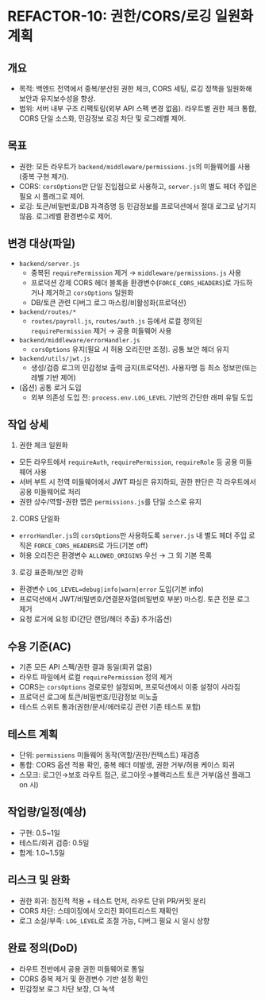 # REFACTOR-10: 권한/CORS/로깅 일원화 계획

## 개요
- 목적: 백엔드 전역에서 중복/분산된 권한 체크, CORS 세팅, 로깅 정책을 일원화해 보안과 유지보수성을 향상.
- 범위: 서버 내부 구조 리팩토링(외부 API 스펙 변경 없음). 라우트별 권한 체크 통합, CORS 단일 소스화, 민감정보 로깅 차단 및 로그레벨 제어.

## 목표
- 권한: 모든 라우트가 `backend/middleware/permissions.js`의 미들웨어를 사용(중복 구현 제거).
- CORS: `corsOptions`만 단일 진입점으로 사용하고, `server.js`의 별도 헤더 주입은 필요 시 플래그로 제어.
- 로깅: 토큰/비밀번호/DB 자격증명 등 민감정보를 프로덕션에서 절대 로그로 남기지 않음. 로그레벨 환경변수로 제어.

## 변경 대상(파일)
- `backend/server.js`
  - 중복된 `requirePermission` 제거 → `middleware/permissions.js` 사용
  - 프로덕션 강제 CORS 헤더 블록을 환경변수(`FORCE_CORS_HEADERS`)로 가드하거나 제거하고 `corsOptions` 일원화
  - DB/토큰 관련 디버그 로그 마스킹/비활성화(프로덕션)
- `backend/routes/*`
  - `routes/payroll.js`, `routes/auth.js` 등에서 로컬 정의된 `requirePermission` 제거 → 공용 미들웨어 사용
- `backend/middleware/errorHandler.js`
  - `corsOptions` 유지(필요 시 허용 오리진만 조정). 공통 보안 헤더 유지
- `backend/utils/jwt.js`
  - 생성/검증 로그의 민감정보 출력 금지(프로덕션). 사용자명 등 최소 정보만(또는 레벨 기반 제어)
- (옵션) 공통 로거 도입
  - 외부 의존성 도입 전: `process.env.LOG_LEVEL` 기반의 간단한 래퍼 유틸 도입

## 작업 상세
1) 권한 체크 일원화
- 모든 라우트에서 `requireAuth`, `requirePermission`, `requireRole` 등 공용 미들웨어 사용
- 서버 부트 시 전역 미들웨어에서 JWT 파싱은 유지하되, 권한 판단은 각 라우트에서 공용 미들웨어로 처리
- 권한 상수/역할-권한 맵은 `permissions.js`를 단일 소스로 유지

2) CORS 단일화
- `errorHandler.js`의 `corsOptions`만 사용하도록 `server.js` 내 별도 헤더 주입 로직은 `FORCE_CORS_HEADERS`로 가드(기본 off)
- 허용 오리진은 환경변수 `ALLOWED_ORIGINS` 우선 → 그 외 기본 목록

3) 로깅 표준화/보안 강화
- 환경변수 `LOG_LEVEL=debug|info|warn|error` 도입(기본 info)
- 프로덕션에서 JWT/비밀번호/연결문자열(비밀번호 부분) 마스킹. 토큰 전문 로그 제거
- 요청 로거에 요청 ID(간단 랜덤/헤더 추출) 추가(옵션)

## 수용 기준(AC)
- 기존 모든 API 스펙/권한 결과 동일(회귀 없음)
- 라우트 파일에서 로컬 `requirePermission` 정의 제거
- CORS는 `corsOptions` 경로로만 설정되며, 프로덕션에서 이중 설정이 사라짐
- 프로덕션 로그에 토큰/비밀번호/민감정보 미노출
- 테스트 스위트 통과(권한/문서/에러로깅 관련 기존 테스트 포함)

## 테스트 계획
- 단위: `permissions` 미들웨어 동작(역할/권한/컨텍스트) 재검증
- 통합: CORS 옵션 적용 확인, 중복 헤더 미발생, 권한 거부/허용 케이스 회귀
- 스모크: 로그인→보호 라우트 접근, 로그아웃→블랙리스트 토큰 거부(옵션 플래그 on 시)

## 작업량/일정(예상)
- 구현: 0.5~1일
- 테스트/회귀 검증: 0.5일
- 합계: 1.0~1.5일

## 리스크 및 완화
- 권한 회귀: 점진적 적용 + 테스트 먼저, 라우트 단위 PR/커밋 분리
- CORS 차단: 스테이징에서 오리진 화이트리스트 재확인
- 로그 소실/부족: `LOG_LEVEL`로 조절 가능, 디버그 필요 시 일시 상향

## 완료 정의(DoD)
- 라우트 전반에서 공용 권한 미들웨어로 통일
- CORS 중복 제거 및 환경변수 기반 설정 확인
- 민감정보 로그 차단 보장, CI 녹색
